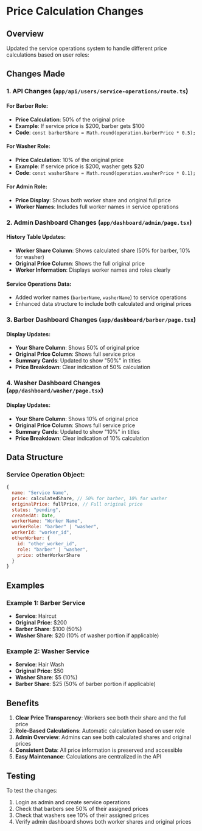# Price Calculation Changes

## Overview
Updated the service operations system to handle different price calculations based on user roles:

## Changes Made

### 1. API Changes (`app/api/users/service-operations/route.ts`)

#### For Barber Role:
- **Price Calculation**: 50% of the original price
- **Example**: If service price is $200, barber gets $100
- **Code**: `const barberShare = Math.round(operation.barberPrice * 0.5);`

#### For Washer Role:
- **Price Calculation**: 10% of the original price  
- **Example**: If service price is $200, washer gets $20
- **Code**: `const washerShare = Math.round(operation.washerPrice * 0.1);`

#### For Admin Role:
- **Price Display**: Shows both worker share and original full price
- **Worker Names**: Includes full worker names in service operations

### 2. Admin Dashboard Changes (`app/dashboard/admin/page.tsx`)

#### History Table Updates:
- **Worker Share Column**: Shows calculated share (50% for barber, 10% for washer)
- **Original Price Column**: Shows the full original price
- **Worker Information**: Displays worker names and roles clearly

#### Service Operations Data:
- Added worker names (`barberName`, `washerName`) to service operations
- Enhanced data structure to include both calculated and original prices

### 3. Barber Dashboard Changes (`app/dashboard/barber/page.tsx`)

#### Display Updates:
- **Your Share Column**: Shows 50% of original price
- **Original Price Column**: Shows full service price
- **Summary Cards**: Updated to show "50%" in titles
- **Price Breakdown**: Clear indication of 50% calculation

### 4. Washer Dashboard Changes (`app/dashboard/washer/page.tsx`)

#### Display Updates:
- **Your Share Column**: Shows 10% of original price
- **Original Price Column**: Shows full service price  
- **Summary Cards**: Updated to show "10%" in titles
- **Price Breakdown**: Clear indication of 10% calculation

## Data Structure

### Service Operation Object:
```javascript
{
  name: "Service Name",
  price: calculatedShare, // 50% for barber, 10% for washer
  originalPrice: fullPrice, // Full original price
  status: "pending",
  createdAt: Date,
  workerName: "Worker Name",
  workerRole: "barber" | "washer",
  workerId: "worker_id",
  otherWorker: {
    id: "other_worker_id",
    role: "barber" | "washer", 
    price: otherWorkerShare
  }
}
```

## Examples

### Example 1: Barber Service
- **Service**: Haircut
- **Original Price**: $200
- **Barber Share**: $100 (50%)
- **Washer Share**: $20 (10% of washer portion if applicable)

### Example 2: Washer Service  
- **Service**: Hair Wash
- **Original Price**: $50
- **Washer Share**: $5 (10%)
- **Barber Share**: $25 (50% of barber portion if applicable)

## Benefits

1. **Clear Price Transparency**: Workers see both their share and the full price
2. **Role-Based Calculations**: Automatic calculation based on user role
3. **Admin Overview**: Admins can see both calculated shares and original prices
4. **Consistent Data**: All price information is preserved and accessible
5. **Easy Maintenance**: Calculations are centralized in the API

## Testing

To test the changes:
1. Login as admin and create service operations
2. Check that barbers see 50% of their assigned prices
3. Check that washers see 10% of their assigned prices  
4. Verify admin dashboard shows both worker shares and original prices 